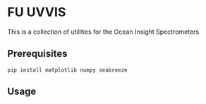 # FU UVVIS
This is a collection of utilities for the Ocean Insight Spectrometers

## Prerequisites
```
pip install matplotlib numpy seabreeze
```

## Usage